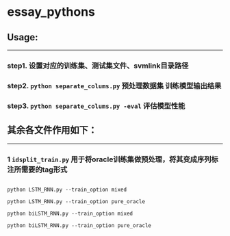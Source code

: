 # essay_pythons


## Usage:
---
### step1. 设置对应的训练集、测试集文件、svmlink目录路径
### step2. ```python separate_colums.py``` 预处理数据集 训练模型输出结果
### step3. ```python separate_colums.py -eval``` 评估模型性能


## 其余各文件作用如下：
---
### 1 ```idsplit_train.py``` 用于将oracle训练集做预处理，将其变成序列标注所需要的tag形式


##
```
python LSTM_RNN.py --train_option mixed

python LSTM_RNN.py --train_option pure_oracle

python biLSTM_RNN.py --train_option mixed

python biLSTM_RNN.py --train_option pure_oracle

```